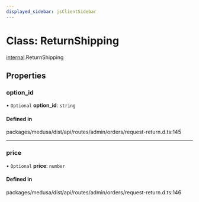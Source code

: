 ```yaml
---
displayed_sidebar: jsClientSidebar
---
```


# Class: ReturnShipping

[internal](../modules/internal-8.md).ReturnShipping

## Properties

### option\_id

• `Optional` **option\_id**: `string`

#### Defined in

packages/medusa/dist/api/routes/admin/orders/request-return.d.ts:145

___

### price

• `Optional` **price**: `number`

#### Defined in

packages/medusa/dist/api/routes/admin/orders/request-return.d.ts:146
